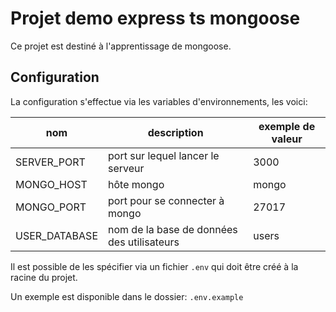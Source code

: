 # Projet demo express ts mongoose

Ce projet est destiné à l'apprentissage de mongoose.

## Configuration

La configuration s'effectue via les variables d'environnements, les voici:

nom | description | exemple de valeur
----|-------------|------------------
SERVER_PORT | port sur lequel lancer le serveur | 3000
MONGO_HOST | hôte mongo | mongo
MONGO_PORT | port pour se connecter à mongo | 27017
USER_DATABASE | nom de la base de données des utilisateurs | users

Il est possible de les spécifier via un fichier `.env` qui doit être créé à la racine du projet. 

Un exemple est disponible dans le dossier: `.env.example` 

